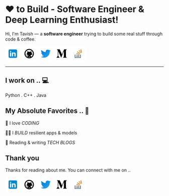 <!-- Don't remove this --- https://github.com/tavishjain -->

<!-- links to social media icons -->
<!-- no need to change these -->

<!-- icons  -->

[1.1]: https://github.com/tavishjain/tavishjain/blob/master/assets/icons/icons8-linkedin-48.png (linkedin icon with padding)
[2.1]: https://github.com/tavishjain/tavishjain/blob/master/assets/icons/icons8-github-48.png (github icon with padding)
[3.1]: https://github.com/tavishjain/tavishjain/blob/master/assets/icons/icons8-twitter-48.png (twitter icon with padding)
[4.1]: https://github.com/tavishjain/tavishjain/blob/master/assets/icons/icons8-medium-new-48.png (medium icon with padding)
[5.1]: https://github.com/tavishjain/tavishjain/blob/master/assets/icons/icons8-stack-overflow-48.png (stackoverflow icon with padding)
<!-- [6.1]: https://github.com/tavishjain/tavishjain/blob/master/assets/icons/icons8-dev-48.png (dev icon with padding) -->

<!-- links to my social media accounts -->

[1]: https://www.linkedin.com/in/tavishjain
[2]: https://www.github.com/tavishjain
[3]: https://www.twitter.com/iAmTavishJain
[4]: http://www.medium.com/@tavishjain3008
[5]: https://stackoverflow.com/users/11703262/tavish-jain
<!-- [6]: http://dev.to/ -->

<!-- Don't remove this --- https://github.com/tavishjain -->




<!-- section - intro -->

# ❤ to Build - Software Engineer & Deep Learning Enthusiast!


Hi, I'm Tavish — a **software engineer** trying to build some real stuff through code & coffee. 

<!-- section - intro -->

<!-- section - social media icons -->

[![linkedin tavishjain][1.1]][1]
[![github tavishjain][2.1]][2]
[![twitter tavishjain][3.1]][3]
[![medium tavishjain][4.1]][4]
[![stackoverflow tavishjain][5.1]][5]

<!-- section - social media icons -->

 ---

<!-- section - skills -->

## I work on .. 💻

Python . C++ . Java

<!-- section - skills -->

<!-- section - job details -->



<!-- section - job details -->


<!-- section - interests -->

## My Absolute Favorites .. 💖

🦄 I love _CODING_

👨‍💻 I _BUILD_ resilient apps & models

📰 Reading & writing _TECH BLOGS_

## Thank you

Thanks for reading about me. You can connect with me on ..

<!-- section - social media icons -->

[![linkedin tavishjain][1.1]][1]
[![github tavishjain][2.1]][2]
[![twitter tavishjain][3.1]][3]
[![medium tavishjain][4.1]][4]
[![stackoverflow tavishjain][5.1]][5]

